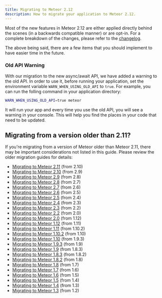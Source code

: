 ```yaml
---
title: Migrating to Meteor 2.12
description: How to migrate your application to Meteor 2.12.
---
```


Most of the new features in Meteor 2.12 are either applied directly behind the 
scenes (in a backwards compatible manner) or are opt-in. For a complete
breakdown of the changes, please refer to the [changelog](http://docs.meteor.com/changelog.html).

The above being said, there are a few items that you should implement to 
have easier time in the future.

<h3 id="old-api-warning">Old API Warning</h3>

With our migration to the new async/await API, we have added a warning to the
old API. In order to use it, before running your application, set the
environment variable `WARN_WHEN_USING_OLD_API` to `true`. For example, you can
run the folling command in your application directory:

```bash
WARN_WHEN_USING_OLD_API=true meteor
```

It will run your app and every time you use the old API, you will see a warning
in your console. This will help you find the places in your code that need to
be updated.

<h2 id="older-versions">Migrating from a version older than 2.11?</h2>

If you're migrating from a version of Meteor older than Meteor 2.11, there may 
be important considerations not listed in this guide.
 Please review the older migration guides for details:

* [Migrating to Meteor 2.11](2.11-migration.html) (from 2.10)
* [Migrating to Meteor 2.10](2.10-migration.html) (from 2.9)
* [Migrating to Meteor 2.9](2.9-migration.html) (from 2.8)
* [Migrating to Meteor 2.8](2.8-migration.html) (from 2.7)
* [Migrating to Meteor 2.7](2.7-migration.html) (from 2.6)
* [Migrating to Meteor 2.6](2.6-migration.html) (from 2.5)
* [Migrating to Meteor 2.5](2.5-migration.html) (from 2.4)
* [Migrating to Meteor 2.4](2.4-migration.html) (from 2.3)
* [Migrating to Meteor 2.3](2.3-migration.html) (from 2.2)
* [Migrating to Meteor 2.2](2.2-migration.html) (from 2.0)
* [Migrating to Meteor 2.0](2.0-migration.html) (from 1.12)
* [Migrating to Meteor 1.12](1.12-migration.html) (from 1.11)
* [Migrating to Meteor 1.11](1.11-migration.html) (from 1.10.2)
* [Migrating to Meteor 1.10.2](1.10.2-migration.html) (from 1.10)
* [Migrating to Meteor 1.10](1.10-migration.html) (from 1.9.3)
* [Migrating to Meteor 1.9.3](1.9.3-migration.html) (from 1.9)
* [Migrating to Meteor 1.9](1.9-migration.html) (from 1.8.3)
* [Migrating to Meteor 1.8.3](1.8.3-migration.html) (from 1.8.2)
* [Migrating to Meteor 1.8.2](1.8.2-migration.html) (from 1.8)
* [Migrating to Meteor 1.8](1.8-migration.html) (from 1.7)
* [Migrating to Meteor 1.7](1.7-migration.html) (from 1.6)
* [Migrating to Meteor 1.6](1.6-migration.html) (from 1.5)
* [Migrating to Meteor 1.5](1.5-migration.html) (from 1.4)
* [Migrating to Meteor 1.4](1.4-migration.html) (from 1.3)
* [Migrating to Meteor 1.3](1.3-migration.html) (from 1.2)
